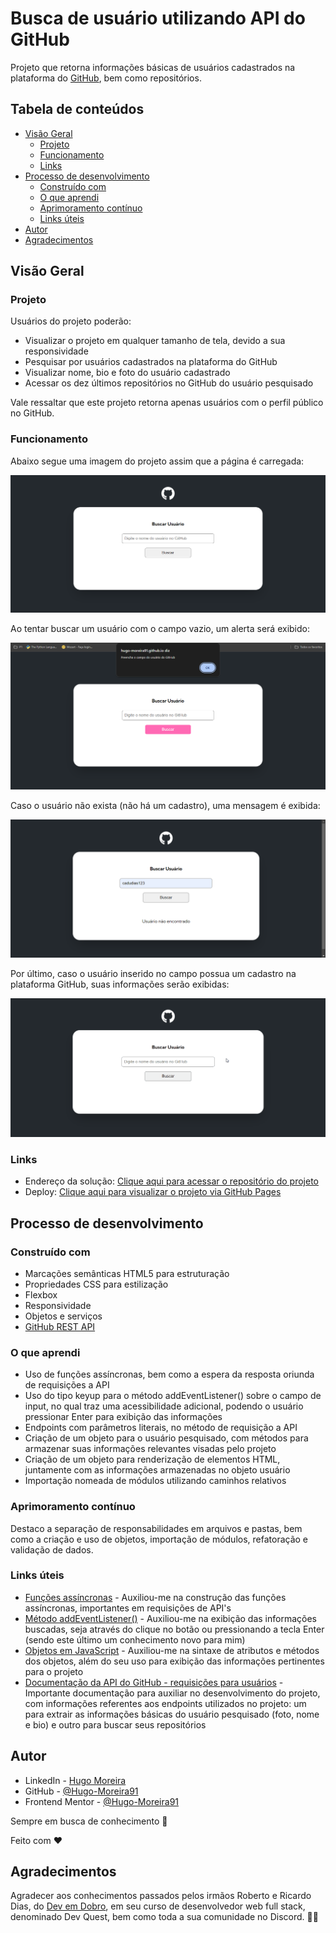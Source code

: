 # Busca de usuário utilizando API do GitHub

Projeto que retorna informações básicas de usuários cadastrados na plataforma do [GitHub](https://github.com/), bem como repositórios.

## Tabela de conteúdos

- [Visão Geral](#visão-geral)
    - [Projeto](#projeto)
    - [Funcionamento](#funcionamento)
    - [Links](#links)
- [Processo de desenvolvimento](#processo-de-desenvolvimento)
    - [Construído com](#construído-com)
    - [O que aprendi](#o-que-aprendi)
    - [Aprimoramento contínuo](#aprimoramento-contínuo)
    - [Links úteis](#links-úteis)
- [Autor](#autor)
- [Agradecimentos](#agradecimentos)


## Visão Geral

### Projeto

Usuários do projeto poderão:

- Visualizar o projeto em qualquer tamanho de tela, devido a sua responsividade
- Pesquisar por usuários cadastrados na plataforma do GitHub
- Visualizar nome, bio e foto do usuário cadastrado
- Acessar os dez últimos repositórios no GitHub do usuário pesquisado

Vale ressaltar que este projeto retorna apenas usuários com o perfil público no GitHub.

### Funcionamento

Abaixo segue uma imagem do projeto assim que a página é carregada:

![Imagem da versão desktop](/src/design/desktop-design.png)

Ao tentar buscar um usuário com o campo vazio, um alerta será exibido:

![Imagem do alerta para o campo vazio](/src/design/alert-empty-input.png)

Caso o usuário não exista (não há um cadastro), uma mensagem é exibida:

![Imagem de usuário não encontrado](/src/design/user-not-found-message.png)

Por último, caso o usuário inserido no campo possua um cadastro na plataforma GitHub, suas informações serão exibidas:

![Projeto em funcionamento para um usuário cadastrado no GitHub](/src/design/project-working.gif)

### Links

- Endereço da solução: [Clique aqui para acessar o repositório do projeto](https://github.com/Hugo-Moreira91/busca-usuario-api-github)
- Deploy: [Clique aqui para visualizar o projeto via GitHub Pages](https://hugo-moreira91.github.io/busca-usuario-api-github/)

## Processo de desenvolvimento

### Construído com

- Marcações semânticas HTML5 para estruturação
- Propriedades CSS para estilização
- Flexbox
- Responsividade
- Objetos e serviços
- [GitHub REST API](https://docs.github.com/en/rest?apiVersion=2022-11-28)

### O que aprendi

- Uso de funções assíncronas, bem como a espera da resposta oriunda de requisições a API
- Uso do tipo keyup para o método addEventListener() sobre o campo de input, no qual traz uma acessibilidade adicional, podendo o usuário pressionar Enter para exibição das informações
- Endpoints com parâmetros literais, no método de requisição a API 
- Criação de um objeto para o usuário pesquisado, com métodos para armazenar suas informações relevantes visadas pelo projeto
- Criação de um objeto para renderização de elementos HTML, juntamente com as informações armazenadas no objeto usuário
- Importação nomeada de módulos utilizando caminhos relativos

### Aprimoramento contínuo

Destaco a separação de responsabilidades em arquivos e pastas, bem como a criação e uso de objetos, importação de módulos, refatoração e validação de dados.

### Links úteis

- [Funções assíncronas](https://developer.mozilla.org/pt-BR/docs/Web/JavaScript/Reference/Statements/async_function) - Auxiliou-me na construção das funções assíncronas, importantes em requisições de API's
- [Método addEventListener()](https://www.w3schools.com/js/js_htmldom_eventlistener.asp) - Auxiliou-me na exibição das informações buscadas, seja através do clique no botão ou pressionando a tecla Enter (sendo este último um conhecimento novo para mim)
- [Objetos em JavaScript](https://developer.mozilla.org/en-US/docs/Learn/JavaScript/Objects/Basics) - Auxiliou-me na sintaxe de atributos e métodos dos objetos, além do seu uso para exibição das informações pertinentes para o projeto
- [Documentação da API do GitHub - requisições para usuários](https://docs.github.com/en/rest/users/users?apiVersion=2022-11-28) - Importante documentação para auxiliar no desenvolvimento do projeto, com informações referentes aos endpoints utilizados no projeto: um para extrair as informações básicas do usuário pesquisado (foto, nome e bio) e outro para buscar seus repositórios

## Autor

- LinkedIn - [Hugo Moreira](https://www.linkedin.com/in/hugo-c%C3%A9sar-santos-moreira-a10823248/)
- GitHub - [@Hugo-Moreira91](https://github.com/Hugo-Moreira91)
- Frontend Mentor - [@Hugo-Moreira91](https://www.frontendmentor.io/profile/Hugo-Moreira91)

Sempre em busca de conhecimento 🚀

Feito com ❤️

## Agradecimentos

Agradecer aos conhecimentos passados pelos irmãos Roberto e Ricardo Dias, do [Dev em Dobro](https://www.instagram.com/devemdobro/#), em seu curso de desenvolvedor web full stack, denominado Dev Quest, bem como toda a sua comunidade no Discord. 🫶🏼